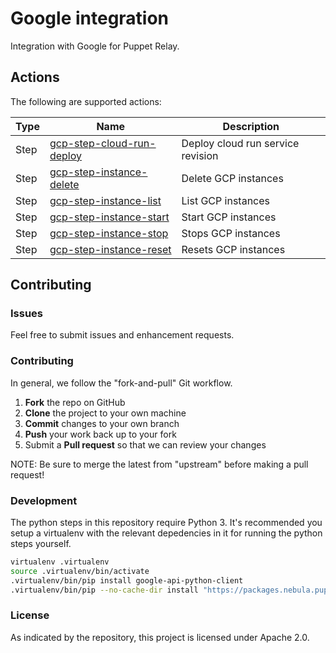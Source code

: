 # Google integration

Integration with Google for Puppet Relay.

## Actions

The following are supported actions:

| Type | Name | Description |
|------|-------------|-----| 
| Step | [gcp-step-cloud-run-deploy](/steps/gcp-step-cloud-run-deploy) | Deploy cloud run service revision |
| Step | [gcp-step-instance-delete](/steps/gcp-step-instance-delete) | Delete GCP instances |
| Step | [gcp-step-instance-list](/steps/gcp-step-instance-list) | List GCP instances |
| Step | [gcp-step-instance-start](/steps/gcp-step-instance-start) | Start GCP instances |
| Step | [gcp-step-instance-stop](/steps/gcp-step-instance-stop) | Stops GCP instances |
| Step | [gcp-step-instance-reset](/steps/gcp-step-instance-reset) | Resets GCP instances |

## Contributing

### Issues

Feel free to submit issues and enhancement requests.

### Contributing

In general, we follow the "fork-and-pull" Git workflow.

 1. **Fork** the repo on GitHub
 2. **Clone** the project to your own machine
 3. **Commit** changes to your own branch
 4. **Push** your work back up to your fork
 5. Submit a **Pull request** so that we can review your changes

NOTE: Be sure to merge the latest from "upstream" before making a pull request!

### Development

The python steps in this repository require Python 3. It's recommended you
setup a virtualenv with the relevant depedencies in it for running the python
steps yourself.

```bash
virtualenv .virtualenv
source .virtualenv/bin/activate
.virtualenv/bin/pip install google-api-python-client
.virtualenv/bin/pip --no-cache-dir install "https://packages.nebula.puppet.net/sdk/support/python/v1/nebula_sdk-1-py3-none-any.whl"
```

### License

As indicated by the repository, this project is licensed under Apache 2.0.
